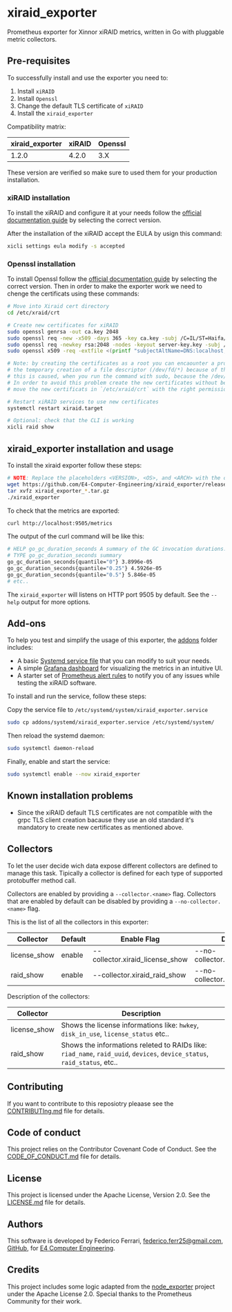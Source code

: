 # xiraid_exporter

Prometheus exporter for Xinnor xiRAID metrics, written in Go with pluggable metric collectors.

## Pre-requisites

To successfully install and use the exporter you need to:

1. Install `xiRAID`
2. Install `Openssl`
3. Change the default TLS certificate of `xiRAID`
4. Install the `xiraid_exporter`

Compatibility matrix:

| **xiraid_exporter**       | **xiRAID**       | **Openssl**        |
|---------------------------|------------------|--------------------|
| 1.2.0                     | 4.2.0            | 3.X                |

These version are verified so make sure to used them for your production installation.

### xiRAID installation

To install the xiRAID and configure it at your needs follow the [official documentation guide](https://xinnor.io/resources/xiraid-classic/) by selecting the correct version.

After the installation of the xiRAID accept the EULA by usign this command:

```bash
xicli settings eula modify -s accepted
```

### Openssl installation

To install Openssl follow the [official documentation guide](https://github.com/openssl/openssl/blob/master/INSTALL.md#installing-openssl) by selecting the correct version.
Then in order to make the exporter work we need to chenge the certificats using these commands:

```bash
# Move into Xiraid cert directory
cd /etc/xraid/crt

# Create new certificates for xiRAID
sudo openssl genrsa -out ca.key 2048
sudo openssl req -new -x509 -days 365 -key ca.key -subj /C=IL/ST=Haifa/L=Haifa/O=XINNOR/OU=IT/CN=localhost/emailAddress=request@xinnor.io -out ca-cert.crt
sudo openssl req -newkey rsa:2048 -nodes -keyout server-key.key -subj /C=IL/ST=Haifa/L=Haifa/O=XINNOR/OU=IT/CN=localhost/emailAddress=request@xinnor.io -out server-cert.csr
sudo openssl x509 -req -extfile <(printf "subjectAltName=DNS:localhost,DNS:*.e4red,IP:0.0.0.0") -days 365 -in server-cert.csr -CA ca-cert.crt -CAkey ca.key -CAcreateserial -out server-cert.crt

# Note: by creating the certificates as a root you can encaounter a problem related to
# the temporary creation of a file descriptor (/dev/fd/*) because of this directive: <(printf "subjectAltName=...")
# this is caused, when you run the command with sudo, because the /dev/fd/* file descriptors may not be available due to how sudo handles file descriptors
# In order to avoid this problem create the new certificates without beeing root or using sudo and then
# move the new certificats in `/etc/xraid/crt` with the right permissions.

# Restart xiRAID services to use new certificates
systemctl restart xiraid.target

# Optional: check that the CLI is working
xicli raid show
```

## xiraid_exporter installation and usage

To install the xiraid exporter follow these steps:

```bash
# NOTE: Replace the placeholders <VERSION>, <OS>, and <ARCH> with the once aviable.
wget https://github.com/E4-Computer-Engineering/xiraid_exporter/releases/download/v<VERSION>/xiraid_exporter_<OS>_<ARCH>.tar.gz
tar xvfz xiraid_exporter_*.tar.gz
./xiraid_exporter
```

To check that the metrics are exported:

```bash
curl http://localhost:9505/metrics
```

The output of the curl command will be like this:

```bash
# HELP go_gc_duration_seconds A summary of the GC invocation durations.
# TYPE go_gc_duration_seconds summary
go_gc_duration_seconds{quantile="0"} 3.8996e-05
go_gc_duration_seconds{quantile="0.25"} 4.5926e-05
go_gc_duration_seconds{quantile="0.5"} 5.846e-05
# etc..
```

The `xiraid_exporter` will listens on HTTP port 9505 by default. See the `--help` output for more options.

## Add-ons

To help you test and simplify the usage of this exporter, the [addons](./addons/) folder includes:

- A basic [Systemd service file](./addons/systemd/xiraid_exporter.service) that you can modify to suit your needs.
- A simple [Grafana dashboard](./addons/monitoring/grafana/dashboards/xiraid.json) for visualizing the metrics in an intuitive UI.
- A starter set of [Prometheus alert rules](./addons/monitoring/prometheus/rules/xiraid-exporter.yml) to notify you of any issues while testing the xiRAID software.

To install and run the service, follow these steps:

Copy the service file to `/etc/systemd/system/xiraid_exporter.service`

```bash
sudo cp addons/systemd/xiraid_exporter.service /etc/systemd/system/
```

Then reload the systemd daemon:

```bash
sudo systemctl daemon-reload
```

Finally, enable and start the service:

```bash
sudo systemctl enable --now xiraid_exporter
```

## Known installation problems

- Since the xiRAID default TLS certificates are not compatible with the grpc TLS client creation bacause they use an old standard
  it's mandatory to create new certificates as mentioned above.

## Collectors

To let the user decide wich data expose different collectors are defined to manage this task.
Tipically a collector is defined for each type of supported protobuffer method call.

Collectors are enabled by providing a `--collector.<name>` flag.
Collectors that are enabled by default can be disabled by providing a `--no-collector.<name>` flag.

This is the list of all the collectors in this exporter:

| **Collector** | **Default** | **Enable Flag** | **Disable Flag** |
| --- | --- | --- | --- |
| license_show | enable | --collector.xiraid_license_show | --no-collector.xiraid_license_show |
| raid_show  | enable | --collector.xiraid_raid_show  | --no-collector.xiraid_raid_show |

Description of the collectors:

| **Collector** | **Description** |
| --- | --- |
| license_show | Shows the license informations like: `hwkey`, `disk_in_use`, `license_status` etc.. |
| raid_show  | Shows the informations releted to RAIDs like: `riad_name`, `raid_uuid`, `devices`, `device_status`, `raid_status`, etc.. |

## Contributing

If you want to contribute to this reposiotry pleaase see the [CONTRIBUTIng.md](./CONTRIBUTING.md) file for details.

## Code of conduct

This project relies on the Contributor Covenant Code of Conduct. See the [CODE_OF_CONDUCT.md](./CODE_OF_CONDUCT.md) file for details.

## License

This project is licensed under the Apache License, Version 2.0. See the [LICENSE.md](./LICENSE) file for details.

## Authors

This software is developed by Federico Ferrari, <federico.ferr25@gmail.com>, [GitHub](https://github.com/IronCub3), for [E4 Computer Engineering](https://www.e4company.com/).

## Credits

This project includes some logic adapted from the [node_exporter](https://github.com/prometheus/node_exporter) project under the Apache License 2.0. Special thanks to the Prometheus Community for their work.
